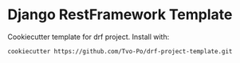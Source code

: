 # Django RestFramework Template

Cookiecutter template for drf project. Install with:
```console
cookiecutter https://github.com/Tvo-Po/drf-project-template.git
```
